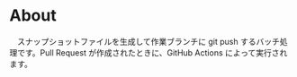 # About
　スナップショットファイルを生成して作業ブランチに git push するバッチ処理です。Pull Request が作成されたときに、GitHub Actions によって実行されます。


